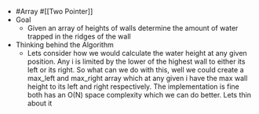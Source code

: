 - #Array #[[Two Pointer]]
- Goal
	- Given an array of heights of walls determine the amount of water trapped in the ridges of the wall
- Thinking behind the Algorithm
	- Lets consider how we would calculate the water height at any given position. Any i is limited by the lower of the highest wall to either its left or its right. So what can we do with this, well we could create a max_left and max_right array which at any given i have the max wall height to its left and right respectively. The implementation is fine both has an O(N) space complexity which we can do better. Lets thin about it